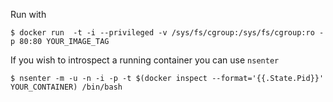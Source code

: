 Run with

```
$ docker run  -t -i --privileged -v /sys/fs/cgroup:/sys/fs/cgroup:ro -p 80:80 YOUR_IMAGE_TAG
```

If you wish to introspect a running container you can use `nsenter`

```
$ nsenter -m -u -n -i -p -t $(docker inspect --format='{{.State.Pid}}' YOUR_CONTAINER) /bin/bash
```
